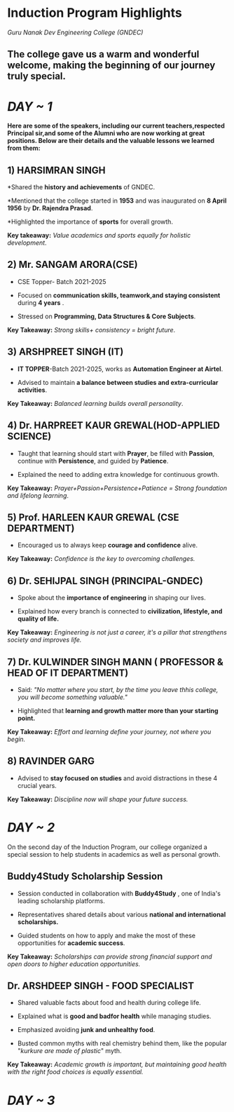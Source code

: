 # Induction Program Highlights    

_Guru Nanak Dev Engineering College (GNDEC)_

## The college gave us a **warm and wonderful welcome**, making the beginning of our journey truly special.

# _DAY ~ 1_

**Here are some of the speakers, including our current teachers,respected Principal sir,and some of the Alumni who are now working at great positions. Below are their details and the valuable lessons we learned from them:**

## 1) HARSIMRAN SINGH

*Shared the **history and achievements** of GNDEC.

*Mentioned that the college started in **1953** and was inaugurated on **8 April 1956** by **Dr. Rajendra Prasad**.

*Highlighted the importance of **sports** for overall growth.

**Key takeaway:** _Value academics and sports equally for holistic development_.

## 2) Mr. SANGAM ARORA(CSE) 

* CSE Topper- Batch 2021-2025

* Focused on **communication skills, teamwork,and staying consistent** during **4 years** .

* Stressed on **Programming, Data Structures & Core Subjects**.

**Key Takeaway:** _Strong skills+ consistency = bright future_.

## 3) ARSHPREET SINGH (IT)

* **IT TOPPER**-Batch 2021-2025, works as **Automation Engineer at Airtel**.

* Advised to maintain **a balance between studies and extra-curricular activities**.

**Key Takeaway:** _Balanced learning builds overall personality_.

## 4) Dr. HARPREET KAUR GREWAL(HOD-APPLIED SCIENCE)

* Taught that learning should start with **Prayer**, be filled with **Passion**, continue with **Persistence**, and guided by **Patience**.

* Explained the need to adding extra knowledge for continuous growth.

**Key Takeaway:** _Prayer+Passion+Persistence+Patience = Strong foundation and lifelong learning_.

## 5) Prof. HARLEEN KAUR GREWAL (CSE DEPARTMENT)

* Encouraged us to always keep **courage and confidence** alive.

**Key Takeaway:** _Confidence is the key to overcoming challenges._

## 6) Dr. SEHIJPAL SINGH (PRINCIPAL-GNDEC)

* Spoke about the **importance of engineering** in shaping our lives.

* Explained how every branch is connected to **civilization, lifestyle, and quality of life.**

**Key Takeaway:** _Engineering is not just a career, it's a pillar that strengthens society and improves life._

## 7) Dr. KULWINDER SINGH MANN ( PROFESSOR & HEAD OF IT DEPARTMENT)

* Said: _"No matter where you start, by the time you leave thhis college, you will become something valuable."_

* Highlighted that **learning and growth matter more than your starting point.**

**Key Takeaway:** _Effort and learning define your journey, not where you begin._

## 8) RAVINDER GARG

* Advised to **stay focused on studies** and avoid distractions in these 4 crucial years.

**Key Takeaway:** _Discipline now will shape your future success._


# _DAY ~ 2_   

On the second day of the Induction Program, our college organized a special session to help students in academics as well as personal growth.

## Buddy4Study Scholarship Session

* Session conducted in collaboration with **Buddy4Study** , one of India's leading scholarship platforms.

* Representatives shared details about various **national and international scholarships.**

* Guided students on how to apply and make the most of these opportunities for **academic success**.

**Key Takeaway:** _Scholarships can provide strong financial support and open doors to higher education opportunities._

## Dr. ARSHDEEP SINGH - FOOD SPECIALIST

* Shared valuable facts about food and health during college life.

* Explained what is **good and badfor health** while managing studies.

* Emphasized avoiding **junk and unhealthy food**.

* Busted common myths with real chemistry behind them, like the popular "_kurkure are made of plastic_" myth.

**Key Takeaway:** _Academic growth is important, but maintaining good health with the right food choices is equally essential._


# _DAY ~ 3_   











  

